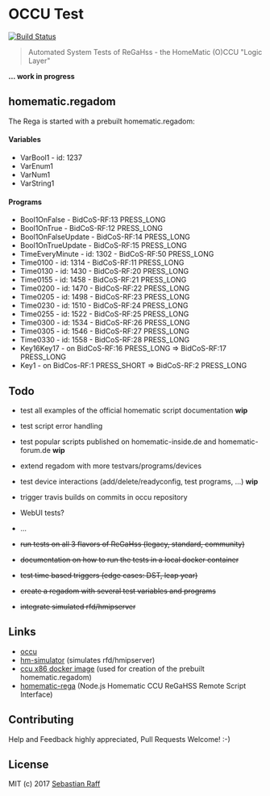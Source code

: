 # OCCU Test

[![Build Status](https://travis-ci.org/hobbyquaker/occu-test.svg?branch=master)](https://travis-ci.org/hobbyquaker/occu-test)

> Automated System Tests of ReGaHss - the HomeMatic (O)CCU "Logic Layer"

**... work in progress**


## homematic.regadom

The Rega is started with a prebuilt homematic.regadom:

#### Variables

* VarBool1 - id: 1237
* VarEnum1
* VarNum1
* VarString1

#### Programs

* Bool1OnFalse - BidCoS-RF:13 PRESS_LONG
* Bool1OnTrue - BidCoS-RF:12 PRESS_LONG
* Bool1OnFalseUpdate - BidCoS-RF:14 PRESS_LONG
* Bool1OnTrueUpdate - BidCoS-RF:15 PRESS_LONG
* TimeEveryMinute - id: 1302 - BidCoS-RF:50 PRESS_LONG
* Time0100 - id: 1314 - BidCoS-RF:11 PRESS_LONG
* Time0130 - id: 1430 - BidCoS-RF:20 PRESS_LONG
* Time0155 - id: 1458 - BidCoS-RF:21 PRESS_LONG
* Time0200 - id: 1470 - BidCoS-RF:22 PRESS_LONG
* Time0205 - id: 1498 - BidCoS-RF:23 PRESS_LONG
* Time0230 - id: 1510 - BidCoS-RF:24 PRESS_LONG
* Time0255 - id: 1522 - BidCoS-RF:25 PRESS_LONG
* Time0300 - id: 1534 - BidCoS-RF:26 PRESS_LONG
* Time0305 - id: 1546 - BidCoS-RF:27 PRESS_LONG
* Time0330 - id: 1558 - BidCoS-RF:28 PRESS_LONG
* Key16Key17 - on BidCoS-RF:16 PRESS_LONG => BidCoS-RF:17 PRESS_LONG
* Key1 - on BidCos-RF:1 PRESS_SHORT => BidCoS-RF:2 PRESS_LONG


## Todo

* test all examples of the official homematic script documentation **wip**
* test script error handling
* test popular scripts published on homematic-inside.de and homematic-forum.de **wip**
* extend regadom with more testvars/programs/devices
* test device interactions (add/delete/readyconfig, test programs, ...) **wip**
* trigger travis builds on commits in occu repository
* WebUI tests?
* ...

* ~~run tests on all 3 flavors of ReGaHss (legacy, standard, community)~~
* ~~documentation on how to run the tests in a local docker container~~
* ~~test time based triggers (edge cases: DST, leap year)~~
* ~~create a regadom with several test variables and programs~~ 
* ~~integrate simulated rfd/hmipserver~~


## Links

* [occu](https://github.com/eq-3/occu)
* [hm-simulator](https://github.com/hobbyquaker/hm-simulator) (simulates rfd/hmipserver)
* [ccu x86 docker image](https://hub.docker.com/r/litti/ccu2/) (used for creation of the prebuilt homematic.regadom)
* [homematic-rega](https://github.com/hobbyquaker/homematic-rega) (Node.js Homematic CCU ReGaHSS Remote Script Interface)


## Contributing

Help and Feedback highly appreciated, Pull Requests Welcome! :-)


## License

MIT (c) 2017 [Sebastian Raff](https://github.com/hobbyquaker)
